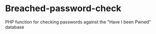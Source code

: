 # Breached-password-check
PHP function for checking passwords against the "Have I been Pwned" database
